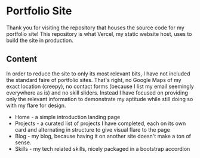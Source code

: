 # Portfolio Site

Thank you for visiting the repository that houses the source code for my portfolio site! This repository is what Vercel, my static website host, uses to build the site in production.

## Content
In order to reduce the site to only its most relevant bits, I have not included the standard faire of portfolio sites. That's right, no Google Maps of my exact location (creepy), no contact forms (because I list my email seemingly everywhere as is) and no skill sliders. Instead I have focused on providing only the relevant information to demonstrate my aptitude while still doing so with my flare for design. 
- Home - a simple introduction landing page
- Projects - a curated list of projects I have completed, each on its own card and alternating in structure to give visual flare to the page
- Blog - my blog, because having it on another site doesn't make a ton of sense.
- Skills - my tech related skills, nicely packaged in a bootstrap accordion
